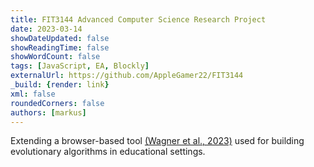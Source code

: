 ```yaml
---
title: FIT3144 Advanced Computer Science Research Project
date: 2023-03-14
showDateUpdated: false
showReadingTime: false
showWordCount: false
tags: [JavaScript, EA, Blockly]
externalUrl: https://github.com/AppleGamer22/FIT3144
_build: {render: link}
xml: false
roundedCorners: false
authors: [markus]
---
```

Extending a browser-based tool [(Wagner et al., 2023)](https://arxiv.org/abs/2302.06277) used for building evolutionary algorithms in educational settings.